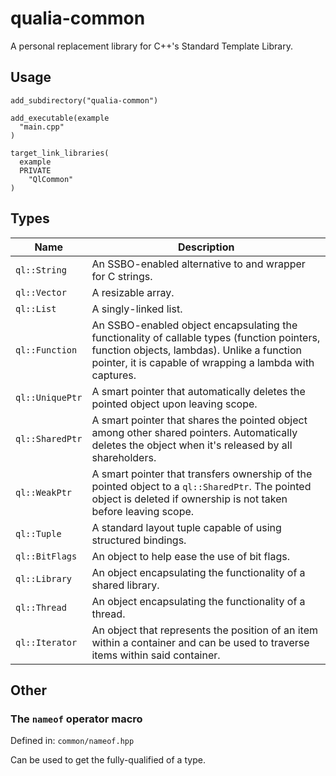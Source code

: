 # qualia-common
A personal replacement library for C++'s Standard Template Library.

## Usage
```
add_subdirectory("qualia-common")

add_executable(example
  "main.cpp"
)

target_link_libraries(
  example
  PRIVATE
    "QlCommon"
)
```

## Types
Name | Description
--- | ---
`ql::String` | An SSBO-enabled alternative to and wrapper for C strings.
`ql::Vector` | A resizable array.
`ql::List` | A singly-linked list.
`ql::Function` | An SSBO-enabled object encapsulating the functionality of callable types (function pointers, function objects, lambdas). Unlike a function pointer, it is capable of wrapping a lambda with captures.
`ql::UniquePtr` | A smart pointer that automatically deletes the pointed object upon leaving scope.
`ql::SharedPtr` | A smart pointer that shares the pointed object among other shared pointers. Automatically deletes the object when it's released by all shareholders.
`ql::WeakPtr` | A smart pointer that transfers ownership of the pointed object to a `ql::SharedPtr`. The pointed object is deleted if ownership is not taken before leaving scope.
`ql::Tuple` | A standard layout tuple capable of using structured bindings.
`ql::BitFlags` | An object to help ease the use of bit flags.
`ql::Library` | An object encapsulating the functionality of a shared library.
`ql::Thread` | An object encapsulating the functionality of a thread.
`ql::Iterator` | An object that represents the position of an item within a container and can be used to traverse items within said container.

## Other
### The `nameof` operator macro
Defined in: `common/nameof.hpp`

Can be used to get the fully-qualified of a type.
